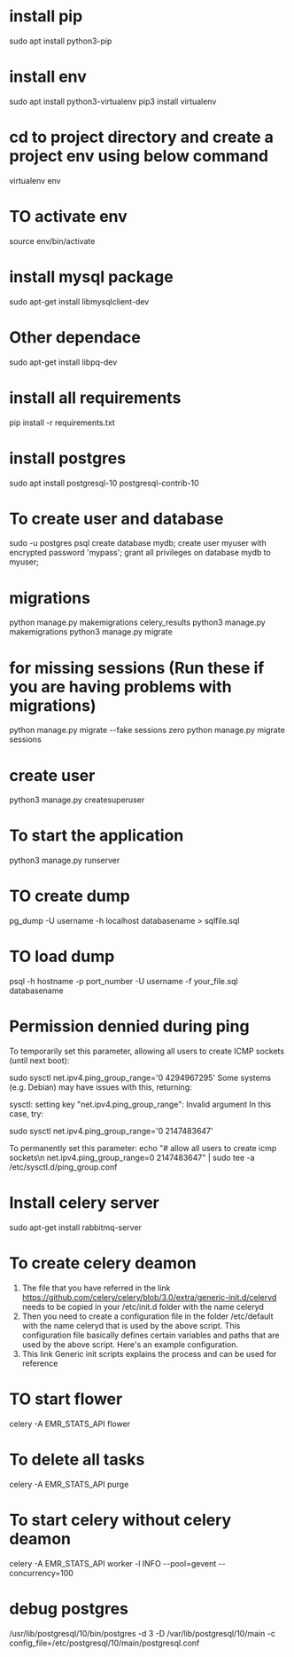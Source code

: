 # install pip
sudo apt install python3-pip
# install env
sudo apt install python3-virtualenv
pip3 install virtualenv
# cd to project directory and create a project env using below command
virtualenv env
# TO activate env
source env/bin/activate
# install mysql package
sudo apt-get install libmysqlclient-dev
# Other dependace
sudo apt-get install libpq-dev
# install all requirements
pip install -r requirements.txt

# install postgres
sudo apt install postgresql-10 postgresql-contrib-10
# To create user and database
sudo -u postgres psql
create database mydb;
create user myuser with encrypted password 'mypass';
grant all privileges on database mydb to myuser;
# migrations
python manage.py makemigrations celery_results
python3 manage.py makemigrations
python3 manage.py migrate

# for missing sessions (Run these if you are having problems with migrations)
python manage.py migrate --fake sessions zero
python manage.py migrate sessions
# create user
python3 manage.py createsuperuser

# To start the application
python3 manage.py runserver


# TO create dump
pg_dump -U username -h localhost databasename > sqlfile.sql
# TO load dump
psql -h hostname -p port_number -U username -f your_file.sql databasename 

# Permission dennied during ping
To temporarily set this parameter, allowing all users to create ICMP sockets (until next boot):

sudo sysctl net.ipv4.ping_group_range='0 4294967295'
Some systems (e.g. Debian) may have issues with this, returning:

sysctl: setting key "net.ipv4.ping_group_range": Invalid argument
In this case, try:

sudo sysctl net.ipv4.ping_group_range='0   2147483647'

To permanently set this parameter:
echo "# allow all users to create icmp sockets\n net.ipv4.ping_group_range=0 2147483647" | sudo tee -a /etc/sysctl.d/ping_group.conf

# Install celery server
sudo apt-get install rabbitmq-server
# To create celery deamon 

1. The file that you have referred in the link https://github.com/celery/celery/blob/3.0/extra/generic-init.d/celeryd needs to be copied in your /etc/init.d folder with the name celeryd
2. Then you need to create a configuration file in the folder /etc/default with the name celeryd that is used by the above script. This configuration file basically defines certain variables and paths that are used by the above script. Here's an example configuration.
3. This link Generic init scripts explains the process and can be used for reference

# TO start flower 
celery -A EMR_STATS_API flower
# To delete all tasks 
celery -A EMR_STATS_API purge

# To start celery without celery deamon
celery -A EMR_STATS_API worker -l INFO --pool=gevent --concurrency=100

# debug postgres
/usr/lib/postgresql/10/bin/postgres -d 3 -D /var/lib/postgresql/10/main -c config_file=/etc/postgresql/10/main/postgresql.conf